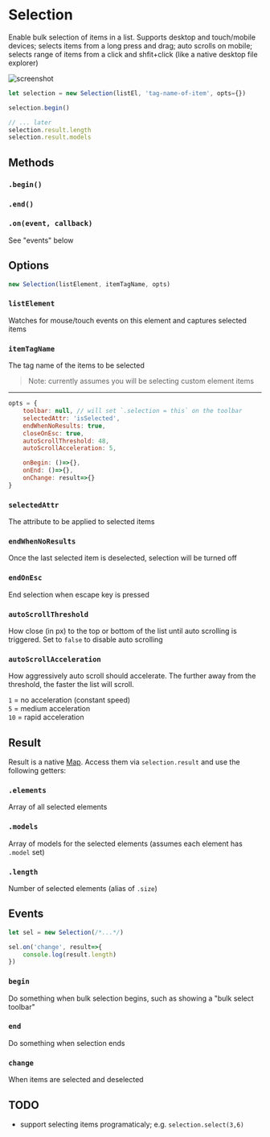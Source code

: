 Selection
============

Enable bulk selection of items in a list. Supports desktop and touch/mobile devices; 
selects items from a long press and drag; auto scrolls on mobile; selects range of items
from a click and shfit+click (like a native desktop file explorer)

![screenshot](./screenshot.gif)

```js
let selection = new Selection(listEl, 'tag-name-of-item', opts={})

selection.begin()

// ... later
selection.result.length
selection.result.models
```

## Methods

### `.begin()`
### `.end()`
### `.on(event, callback)`
See "events" below

## Options

```js
new Selection(listElement, itemTagName, opts)
```

### `listElement`
Watches for mouse/touch events on this element and captures selected items

### `itemTagName`
The tag name of the items to be selected

>Note: currently assumes you will be selecting custom element items

***

```js
opts = {
    toolbar: null, // will set `.selection = this` on the toolbar
    selectedAttr: 'isSelected',
    endWhenNoResults: true,
    closeOnEsc: true,
    autoScrollThreshold: 48,
    autoScrollAcceleration: 5,

    onBegin: ()=>{},
    onEnd: ()=>{},
    onChange: result=>{}
}
```

### `selectedAttr`
The attribute to be applied to selected items

### `endWhenNoResults`
Once the last selected item is deselected, selection will be turned off

### `endOnEsc`
End selection when escape key is pressed

### `autoScrollThreshold`
How close (in px) to the top or bottom of the list until auto scrolling is triggered.
Set to `false` to disable auto scrolling

### `autoScrollAcceleration`
How aggressively auto scroll should accelerate. The further away from the 
threshold, the faster the list will scroll. 

`1` = no acceleration (constant speed)  
`5` = medium acceleration  
`10` = rapid acceleration

## Result
Result is a native [Map](https://developer.mozilla.org/en-US/docs/Web/JavaScript/Reference/Global_Objects/Map). Access them via `selection.result` and use the following getters:

### `.elements`
Array of all selected elements

### `.models`
Array of models for the selected elements (assumes each element has `.model` set)

### `.length`
Number of selected elements (alias of `.size`)

## Events

```js
let sel = new Selection(/*...*/)

sel.on('change', result=>{
    console.log(result.length)
})
```

### `begin`
Do something when bulk selection begins, such as showing a "bulk select toolbar"

### `end`
Do something when selection ends

### `change`
When items are selected and deselected

## TODO
- support selecting items programaticaly; e.g. `selection.select(3,6)`